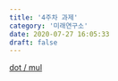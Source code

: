 ```yaml
---
title: '4주차 과제'
category: '미래연구소'
date: 2020-07-27 16:05:33
draft: false
---
```


[dot / mul](https://m.blog.naver.com/PostView.nhn?blogId=cjh226&logNo=221356199190&proxyReferer=https:%2F%2Fwww.google.com%2F)
